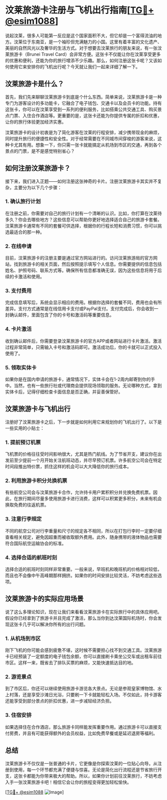 # 汶莱旅游卡注册与飞机出行指南[[TG💪+ @esim1088](https://t.me/s/esim1088)]

说起汶莱，很多人可能第一反应是这个国家面积不大，但它却是一个富得流油的地方。汶莱位于东南亚，是一个袖珍但充满魅力的小国。这里有着丰富的文化遗产、美丽的自然风光以及奢华的生活方式。对于想要去汶莱旅行的朋友来说，有一张汶莱旅游卡（Brunei Travel Card）会非常方便。这张卡不仅能让你在汶莱享受更多的优惠和便利，还能为你的旅行增添不少乐趣。那么，如何注册这张卡呢？又该如何使用它来安排你的飞机出行呢？今天就让我们一起来详细了解一下。

## 汶莱旅游卡是什么？

首先，我们先来聊聊汶莱旅游卡到底是个什么东西。简单来说，汶莱旅游卡是一种专门为游客设计的多功能卡，它融合了电子钱包、交通卡以及会员卡的功能。持有这张卡，你可以在汶莱享受到一系列的便利服务，比如搭乘公共交通工具、购买景点门票、入住合作酒店等。更重要的是，这张卡还能为你提供专属的折扣和优惠，让你的旅行体验更加经济实惠。

汶莱旅游卡的设计初衷是为了简化游客在汶莱的行程安排，减少携带现金的麻烦，同时提升旅行的便捷性和安全性。对于经常需要在不同城市间穿梭的游客来说，这种卡尤其有用。想象一下，你只需一张卡就能搞定从机场到市区的交通，再到各个景点的门票，是不是感觉特别省心？

## 如何注册汶莱旅游卡？

接下来，我们进入正题——如何注册这张神奇的卡片。注册汶莱旅游卡其实并不复杂，主要分为以下几个步骤：

### 1. 确认旅行计划

在注册之前，你需要对自己的旅行计划有一个清晰的认识。比如，你打算在汶莱待多久？你会去哪些地方？这些信息可以帮助你更好地选择适合自己的旅游卡套餐。汶莱旅游卡通常有不同的套餐可供选择，根据你的行程长短和消费习惯，你可以挑选最适合的那一种。

### 2. 在线申请

目前，汶莱旅游卡的注册主要是通过官方网站进行的。访问汶莱旅游局的官方网站，找到旅游卡的相关页面，然后按照提示填写个人信息。你需要提供的信息包括姓名、护照号码、联系方式等。确保所有信息都准确无误，因为这些信息将用于后续的卡激活和使用。

### 3. 支付费用

完成信息填写后，系统会显示相应的费用。根据你选择的套餐不同，费用也会有所差异。支付方式通常是在线信用卡支付或PayPal支付。支付完成后，你会收到一封确认邮件，里面包含了你的卡号和激活码等重要信息。

### 4. 卡片激活

收到确认邮件后，你需要登录汶莱旅游卡的官方APP或者网站进行卡片激活。激活过程非常简单，只需输入卡号和激活码即可。激活成功后，你的卡就可以正式投入使用了。

### 5. 领取实体卡

如果你是在国内申请的旅游卡，通常情况下，实体卡会在1-2周内邮寄到你的手中。当然，也有一些旅行社或代理商会提供现场领取的服务。无论哪种方式，拿到实体卡后，记得仔细检查卡面信息是否正确，并妥善保管好。

## 汶莱旅游卡与飞机出行

注册好了汶莱旅游卡之后，下一步就是如何利用它来规划你的飞机出行了。以下是一些实用的小贴士：

### 1. 提前预订机票

飞机票的价格往往受时间影响很大，尤其是热门航线。为了节省开支，建议你在出发前至少提前一个月开始关注航班动态，并尽早预订机票。许多航空公司会在特定时间段推出特价票，抓住这样的机会可以大大降低你的旅行成本。

### 2. 利用旅游卡积分兑换机票

有些航空公司会与汶莱旅游卡合作，允许持卡用户累积积分并兑换免费机票。因此，在旅行期间尽量多使用旅游卡进行消费，这样可以积累更多积分，未来有机会换取免费的往返机票。

### 3. 注意行李规定

不同的航空公司对行李重量和尺寸的规定各不相同，所以在打包行李时一定要仔细查看相关规定，避免因超重而被收取额外费用。此外，随身携带的液体物品也需要符合国际航空运输协会的标准。

### 4. 选择合适的航班时刻

选择合适的航班时刻同样非常重要。一般来说，早班机和晚班机的价格相对较低，而且也不会像中午高峰期那样拥挤。如果你的时间安排比较灵活，不妨考虑这些选项。

## 汶莱旅游卡的实际应用场景

说了这么多理论知识，现在让我们来看看汶莱旅游卡在实际旅行中的具体应用吧。假设你已经拿到了旅游卡并且完成了激活，那么当你到达汶莱国际机场时，你会发现这张卡几乎可以解决你所有的出行问题。

### 1. 从机场到市区

刚下飞机的你可能会感到疲惫不堪，这时候不需要担心找不到交通工具。汶莱旅游卡已经预装了一定额度的电子钱包余额，你可以直接刷卡乘坐公交车或出租车前往市区。这样一来，既省去了排队买票的麻烦，又能快速抵达目的地。

### 2. 游览景点

到了市区后，你还可以继续使用旅游卡游览各大景点。无论是参观皇家博物馆、水上村落，还是享受沙滩日光浴，只要刷一下卡就能轻松入场。不仅如此，持卡游客还能享受到部分景点的折扣优惠，进一步减轻经济负担。

### 3. 住宿安排

如果选择住在合作酒店，那么旅游卡同样能发挥重要作用。通过旅游卡可以直接支付房费，并且有可能获得额外的会员权益，比如免费早餐或是延迟退房等福利。

## 总结

汶莱旅游卡不仅仅是一张普通的卡片，它更像是你探索汶莱的一位贴心向导。从注册到使用，每一个环节都充满了便捷与惊喜。无论是简化出行流程还是节省旅行开支，这张卡都能为你带来极大的帮助。所以，如果你计划前往汶莱旅行，不妨考虑入手一张汶莱旅游卡吧！相信它会让你的旅程变得更加轻松愉快。

[[TG💪+ @esim1088](https://t.me/s/esim1088) ![Image](https://i.postimg.cc/4NQfJmqS/Snipaste-2025-05-13-00-14-12.png)]